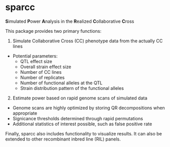 sparcc
====

**S**imulated **P**ower **A**nalysis in the **R**ealized **C**ollaborative **C**ross

This package provides two primary functions:

1. Simulate Collaborative Cross (CC) phenotype data from the actually CC lines
- Potential parameters:
  - QTL effect size
  - Overall strain effect size
  - Number of CC lines
  - Number of replicates
  - Number of functional alleles at the QTL
  - Strain distribution pattern of the functional alleles
2. Estimate power based on rapid genome scans of simulated data 
- Genome scans are highly optimized by storing QR decompositions when appropriate
- Signicance thresholds determined through rapid permutations
- Additional statistics of interest possible, such as false positive rate

Finally, sparcc also includes functionality to visualize results. It can also be extended to other recombinant inbred line (RIL) panels.








